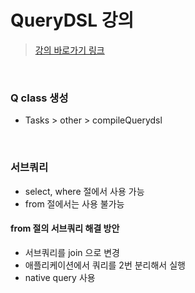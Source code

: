 # QueryDSL 강의

> [강의 바로가기 링크](https://inf.run/X9jm)

<br/>

### Q class 생성

- Tasks > other > compileQuerydsl

<br/>

### 서브쿼리

- select, where 절에서 사용 가능
- from 절에서는 사용 불가능

#### from 절의 서브쿼리 해결 방안

- 서브쿼리를 join 으로 변경
- 애플리케이션에서 쿼리를 2번 분리해서 실행
- native query 사용

<br/>
